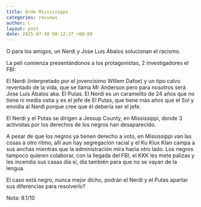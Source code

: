 ```yaml
---
title: Arde Mississippi
categories: reviews
author: c
layout: post
date: 2025-07-30 08:12:27 +00:00
---
```

O para los amigos, un Nerdi y Jose Luis Ábalos solucionan el racismo.

La peli comienza presentándonos a los protagonistas, 2 investigadores el FBI: 

El Nerdi (interpretado por el jovencisimo Willem Dafoe) y un tipo calvo reventado de la vida, que se llama Mr Anderson pero para nosotros será Jose Luis Ábalos aka. El Putas. El Nerdi es un caramelito de 24 años que no tiene ni media ostia y es el jefe de El Putas, que tiene más años que el Sol y envidia al Nerdi porque cree que él debería ser el jefe.

El Nerdi y el Putas se dirigen a Jessup County, en Mississippi, donde 3 activistas por los derechos de los negros han desaparecido.

A pesar de que los negros ya tienen derecho a voto, en Mississippi van las cosas a otro ritmo, allí aun hay segregación racial y el Ku Klux Klan campa a sus anchas mientras que la administración mira hacia otro lado. Los negros tampoco quieren colaborar, con la llegada del FBI, el KKK les mete palizas y les incendia sus casas día sí, día también para que no se vayan de la lengua.

El caso está negro, nunca mejor dicho, podrán el Nerdi y el Putas apartar sus diferencias para resolverlo?

Nota: 8.1/10
